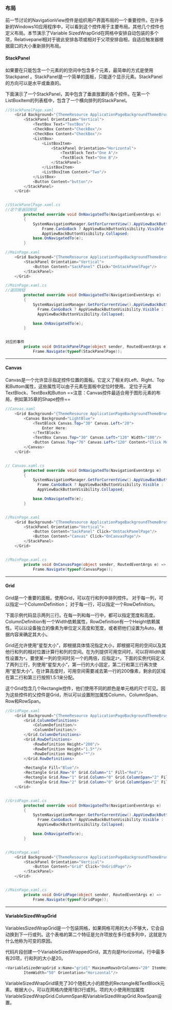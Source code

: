 ### 布局
前一节讨论的NavigationView控件是组织用户界面布局的一个重要控件。在许多新的Windows10应用程序中，可以看到这个控件用于主要布局。其他几个控件也定义布局。本节演示了Variable SizedWrapGrid在网格中安排自动包装的多个项，Relativepanel相对于彼此安排各项或相对于父项安排自相，自适应触发器根据窗口的大小重新排列布局。

#### StackPanel
如果要在只能包含一个元素的的空间中包含多个元素，最简单的方式是使用Stackpanel
。StackPanel是一个简单的面板，只能逐个显示元素。StackPanel的方向可以是水平或垂直的。

下面演示了一个StackPanel，其中包含了垂直放置的各个控件。在第一个ListBoxItem的列表框中，包含了一个横向排列的StackPanel。
```csharp
//StackPanelPage.xaml
    <Grid Background="{ThemeResource ApplicationPageBackgroundThemeBrush}">
        <StackPanel Orientation="Vertical">
            <TextBox Text="TextBox"/>
            <CheckBox Content="CheckBox"/>
            <CheckBox Content="CheckBox"/>
            <ListBox>
                <ListBoxItem>
                    <StackPanel Orientation="Horizontal">
                        <TextBlock Text="One A"/>
                        <TextBlock Text="One B"/>
                    </StackPanel>
                </ListBoxItem>
                <ListBoxItem Content="Two"/>
            </ListBox>
            <Button Content="button"/>
        </StackPanel>
    </Grid>


//StackPanelPage.xaml.cs
//这个是返回按钮
        protected override void OnNavigatedTo(NavigationEventArgs e)
        {
            SystemNavigationManager.GetForCurrentView().AppViewBackButtonVisibility =
                Frame.CanGoBack ? AppViewBackButtonVisibility.Visible :
                AppViewBackButtonVisibility.Collapsed;
            base.OnNavigatedTo(e);
        }

//MainPage.xaml
    <Grid Background="{ThemeResource ApplicationPageBackgroundThemeBrush}">
        <StackPanel Orientation="Vertical">
            <Button Content="SackPanel" Click="OnStackPanelPage"/>
        </StackPanel>
    </Grid>

//MainPage.xaml.cs
//返回按钮
        protected override void OnNavigatedTo(NavigationEventArgs e)
        {
            SystemNavigationManager.GetForCurrentView().AppViewBackButtonVisibility =
              Frame.CanGoBack ? AppViewBackButtonVisibility.Visible :
              AppViewBackButtonVisibility.Collapsed;

            base.OnNavigatedTo(e);
        }


对应的事件
        private void OnStackPanelPage(object sender, RoutedEventArgs e) =>
            Frame.Navigate(typeof(StackPanelPage));

```
<hr>

#### Canvas
Canvas是一个允许显示指定控件位置的面板。它定义了相关的Left、Right、Top和Buttom属性，这些属性可以由子元素在面板中定位时使用。
定位子元素TextBlock、TextBox和Button
==注意：Canvas控件最适合用于图形元素的布局，例如第35章的Shape控件==
```csharp
//Canvas.xaml
    <Grid Background="{ThemeResource ApplicationPageBackgroundThemeBrush}">
        <Canvas Background="LightBlue">
            <TextBlock Canvas.Top="30" Canvas.Left="20">
                Enter Here:
            </TextBlock>
            <TextBox Canvas.Top="30" Canvas.Left="120" Width="100"/>
            <Button Canvas.Top="70" Canvas.Left="120" Content="Click Me!" Padding="4"/>
        </Canvas>
    </Grid>


// Canvas.xaml.cs
        protected override void OnNavigatedTo(NavigationEventArgs e)
        {
            SystemNavigationManager.GetForCurrentView().AppViewBackButtonVisibility =
              Frame.CanGoBack ? AppViewBackButtonVisibility.Visible :
              AppViewBackButtonVisibility.Collapsed;

            base.OnNavigatedTo(e);
        }


//MainPage.xaml
    <Grid Background="{ThemeResource ApplicationPageBackgroundThemeBrush}">
        <StackPanel Orientation="Vertical">
            <Button Content="SackPanel" Click="OnStackPanelPage"/>
            <Button Content="Canvas" Click="OnCanvasPage"/>
        </StackPanel>
    </Grid>


//MainPage.xaml.cs
        private void OnCanvasPage(object sender, RoutedEventArgs e) =>
            Frame.Navigate(typeof(CanvasPage));
```


<hr>

#### Grid
Grid是一个重要的面板。使用Grid，可以在行和列中排列控件。
对于每一列，可以指定一个ColumnDefinition；
对于每一行，可以指定一个RowDefinition。

下面示例代码显示两列三行。在每一列和每一行中，都可以指定宽度和高度。ColumnDefinition有一个Width依赖属性，RowDefinition有一个Height依赖属性。可以以设备独立的像素为单位定义高度和宽度，或者把他们设置为Auto，根据内容来确定其大小。

Grid还允许使用“星型大小”，即根据具体情况指定大小，即根据可用的空间以及其他行和列的相对位置计算行和列的空间。在为列提供可用空间时，可以将Width属性设置为`*`。要使某一列的空间时另一个的两倍，应指定`2*`。下面的实例代码定义了两列三行，列使用“星型大小”，第一行的大小固定，第二行和第三行再次使用“星型大小”。在计算高度时，可用空间需要减去第一行的200像素，剩余的区域在第二行和第三行按照1.5:1来分配。

这个Grid包含几个Rectangle控件，他们使用不同的颜色是单元格的尺寸可见。因为这些控件的父控件是Grid，所以可以设置附加属性Column、ColumnSpan、Row和RowSpan。
```csharp
//GridPage.xaml
    <Grid Background="{ThemeResource ApplicationPageBackgroundThemeBrush}">
        <Grid.ColumnDefinitions>
            <ColumnDefinition/>
            <ColumnDefinition/>
        </Grid.ColumnDefinitions>
        <Grid.RowDefinitions>
            <RowDefinition Height="200"/>
            <RowDefinition Height="1.5*"/>
            <RowDefinition Height="*"/>
        </Grid.RowDefinitions>

        <Rectangle Fill="Blue"/>
        <Rectangle Grid.Row="0" Grid.Column="1" Fill="Red"/>
        <Rectangle Grid.Row="1" Grid.Column="0" Grid.ColumnSpan="2" Fill="Green"/>
        <Rectangle Grid.Row="2" Grid.Column="0" Grid.ColumnSpan="2" Fill="Yellow"/>
    </Grid>


//GridPage.xaml.cs
        protected override void OnNavigatedTo(NavigationEventArgs e)
        {
            SystemNavigationManager.GetForCurrentView().AppViewBackButtonVisibility =
              Frame.CanGoBack ? AppViewBackButtonVisibility.Visible :
              AppViewBackButtonVisibility.Collapsed;

            base.OnNavigatedTo(e);
        }


//MainPage.xaml
    <Grid Background="{ThemeResource ApplicationPageBackgroundThemeBrush}">
        <StackPanel Orientation="Vertical">
            <Button Content="Grid" Click="OnGridPage"/>
        </StackPanel>
    </Grid>


//MainPage.xaml.cs
        private void OnGridPage(object sender, RoutedEventArgs e) =>
            Frame.Navigate(typeof(GridPage));
```

<hr>

#### VariableSizedWrapGrid
VariablesSizedWrapGrid是一个包装网格，如果网格可用的大小不够大，它会自动换到下一行或列。这个表格的第二个特征是允许项放在多行或多列中，这就是为什么他称为可变的原因。

代码片段创建一个VariableSizedWrappedGrid，其方向是Horizontal，行中最多有20项，行和列的大小是20。
```csharp
<VariableSizedWrapGrid x:Name="grid1" MaximumRowsOrColumns="20" ItemHeight="50" 
        ItemWidth="50" Orientation="Horizontal"/>
```

VariableSizedWrapGrid填充了30个随机大小的颜色的Rectangle和TextBlock元素。根据大小，可以在网格内使用1到3行或列。项的大小使用附加属性VariableSizedWrapGrid.ColumnSpan和VariableSizedWrapGrid.RowSpan设置。
